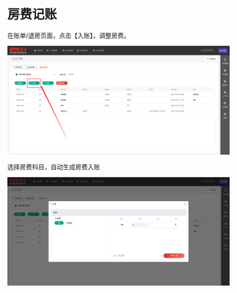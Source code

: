 # 房费记账

在账单/退房页面，点击【入账】，调整房费。

![&#x70B9;&#x51FB;&#x5165;&#x8D26;&#x8FDB;&#x884C;&#x623F;&#x8D39;&#x8C03;&#x6574;](../../../.gitbook/assets/image%20%28125%29.png)

选择房费科目，自动生成房费入账  


![&#x70B9;&#x51FB;&#x79D1;&#x76EE;&#x623F;&#x8D39;&#xFF0C;&#x751F;&#x6210;&#x623F;&#x8D39;&#x5165;&#x8D26;](../../../.gitbook/assets/image%20%2812%29.png)

